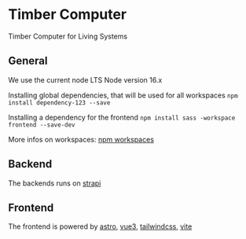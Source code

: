 # Timber Computer

Timber Computer for Living Systems

## General
We use the current node LTS Node version 16.x

Installing global dependencies, that will be used for all workspaces
`npm install dependency-123 --save`

Installing a dependency for the frontend
`npm install sass -workspace frontend --save-dev`

More infos on workspaces: [npm workspaces](https://docs.npmjs.com/cli/v8/using-npm/workspaces)

## Backend
The backends runs on [strapi](https://strapi.io/)

## Frontend
The frontend is powered by [astro](https://astro.build/), [vue3](https://vuejs.org/), [tailwindcss](https://tailwindcss.com/), [vite](https://vitejs.dev/)